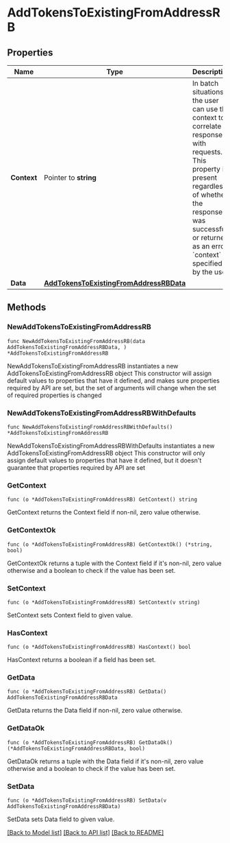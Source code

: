 # AddTokensToExistingFromAddressRB

## Properties

Name | Type | Description | Notes
------------ | ------------- | ------------- | -------------
**Context** | Pointer to **string** | In batch situations the user can use the context to correlate responses with requests. This property is present regardless of whether the response was successful or returned as an error. &#x60;context&#x60; is specified by the user. | [optional] 
**Data** | [**AddTokensToExistingFromAddressRBData**](AddTokensToExistingFromAddressRBData.md) |  | 

## Methods

### NewAddTokensToExistingFromAddressRB

`func NewAddTokensToExistingFromAddressRB(data AddTokensToExistingFromAddressRBData, ) *AddTokensToExistingFromAddressRB`

NewAddTokensToExistingFromAddressRB instantiates a new AddTokensToExistingFromAddressRB object
This constructor will assign default values to properties that have it defined,
and makes sure properties required by API are set, but the set of arguments
will change when the set of required properties is changed

### NewAddTokensToExistingFromAddressRBWithDefaults

`func NewAddTokensToExistingFromAddressRBWithDefaults() *AddTokensToExistingFromAddressRB`

NewAddTokensToExistingFromAddressRBWithDefaults instantiates a new AddTokensToExistingFromAddressRB object
This constructor will only assign default values to properties that have it defined,
but it doesn't guarantee that properties required by API are set

### GetContext

`func (o *AddTokensToExistingFromAddressRB) GetContext() string`

GetContext returns the Context field if non-nil, zero value otherwise.

### GetContextOk

`func (o *AddTokensToExistingFromAddressRB) GetContextOk() (*string, bool)`

GetContextOk returns a tuple with the Context field if it's non-nil, zero value otherwise
and a boolean to check if the value has been set.

### SetContext

`func (o *AddTokensToExistingFromAddressRB) SetContext(v string)`

SetContext sets Context field to given value.

### HasContext

`func (o *AddTokensToExistingFromAddressRB) HasContext() bool`

HasContext returns a boolean if a field has been set.

### GetData

`func (o *AddTokensToExistingFromAddressRB) GetData() AddTokensToExistingFromAddressRBData`

GetData returns the Data field if non-nil, zero value otherwise.

### GetDataOk

`func (o *AddTokensToExistingFromAddressRB) GetDataOk() (*AddTokensToExistingFromAddressRBData, bool)`

GetDataOk returns a tuple with the Data field if it's non-nil, zero value otherwise
and a boolean to check if the value has been set.

### SetData

`func (o *AddTokensToExistingFromAddressRB) SetData(v AddTokensToExistingFromAddressRBData)`

SetData sets Data field to given value.



[[Back to Model list]](../README.md#documentation-for-models) [[Back to API list]](../README.md#documentation-for-api-endpoints) [[Back to README]](../README.md)


